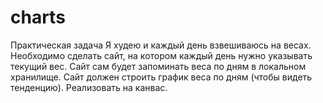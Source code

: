 # charts

Практическая задача
Я худею и каждый день взвешиваюсь на весах.
Необходимо сделать сайт, на котором каждый день нужно указывать текущий
вес. Сайт сам будет запоминать веса по дням в локальном хранилище.
Сайт должен строить график веса по дням (чтобы видеть тенденцию).
Реализовать на канвас.
